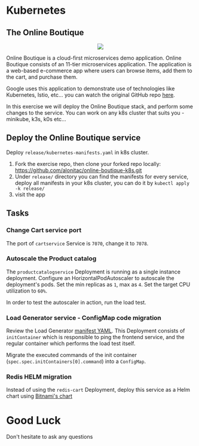 # Kubernetes

## The Online Boutique

<p align="center">
<img src="img/onlineboutique.png" />
</p>

Online Boutique is a cloud-first microservices demo application. Online Boutique consists of an 11-tier microservices application. The application is a web-based e-commerce app where users can browse items, add them to the cart, and purchase them.

Google uses this application to demonstrate use of technologies like Kubernetes, Istio, etc... you can watch the original GitHub repo [here](https://github.com/GoogleCloudPlatform/microservices-demo).

In this exercise we will deploy the Online Boutique stack, and perform some changes to the service. You can work on any k8s cluster that suits you - minikube, k3s, k0s etc...

## Deploy the Online Boutique service

Deploy `release/kubernetes-manifests.yaml` in k8s cluster.

1. Fork the exercise repo, then clone your forked repo locally: https://github.com/alonitac/online-boutique-k8s.git
2. Under `release/` directory you can find the manifests for every service, deploy all manifests in your k8s cluster, you can do it by `kubectl apply -k release/`
3. visit the app


## Tasks

### Change Cart service port

The port of `cartservice` Service is `7070`, change it to `7078`.

### Autoscale the Product catalog

The `productcatalogservice` Deployment is running as a single instance deployment. Configure an HorizontalPodAutoscaler to autoscale the deployment's pods. Set the min replicas as `1`, max as `4`. Set the target CPU utilization to `60%`.

In order to test the autoscaler in action, run the load test.

### Load Generator service - ConfigMap code migration

Review the Load Generator [manifest YAML](release/load-generator.yaml). This Deployment consists of `initContainer` which is responsible to ping the frontend service, and the regular container which performs the load test itself.

Migrate the executed commands of the init container (`spec.spec.initContainers[0].command`) into a `ConfigMap`.

### Redis HELM migration

Instead of using the `redis-cart` Deployment, deploy this service as a Helm chart using [Bitnami's chart](https://github.com/bitnami/charts/tree/main/bitnami/redis/#installing-the-chart)

###


# Good Luck

Don't hesitate to ask any questions
